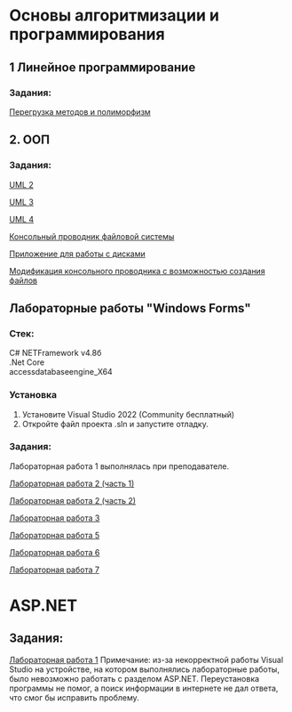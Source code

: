 # Основы алгоритмизации и программирования
## 1 Линейное программирование
### Задания:
[Перегрузка методов и полиморфизм](https://github.com/ytyuktyuk/labs2.0/blob/3c7ac472bd6e8035b22340bf376dbeb724c2b5f2/%D0%9F%D0%B5%D1%80%D0%B5%D0%B3%D1%80%D1%83%D0%B7%D0%BA%D0%B0%20%D0%BC%D0%B5%D1%82%D0%BE%D0%B4%D0%BE%D0%B2%20%D0%B8%20%D0%BF%D0%BE%D0%BB%D0%B8%D1%84%D0%BE%D1%80%D1%84%D0%B8%D0%B7%D0%BC)

## 2. ООП
### Задания:
[UML 2](https://github.com/ytyuktyuk/labs2.0/blob/7a85dfe241a4ea45fd4db047e3492ff529a9367e/UML%202.docx)

[UML 3](https://github.com/ytyuktyuk/labs2.0/blob/7a85dfe241a4ea45fd4db047e3492ff529a9367e/UML%203.docx)

[UML 4](https://github.com/ytyuktyuk/labs2.0/blob/7a85dfe241a4ea45fd4db047e3492ff529a9367e/UML%204.docx)

[Консольный проводник файловой системы](https://github.com/ytyuktyuk/labs2.0/blob/7a85dfe241a4ea45fd4db047e3492ff529a9367e/%D0%9F%D1%80%D0%BE%D0%B2%D0%BE%D0%B4%D0%BD%D0%B8%D0%BA%20%D1%84%D0%B0%D0%B9%D0%BB%D0%BE%D0%B2%D0%BE%D0%B9%20%D1%81%D0%B8%D1%81%D1%82%D0%B5%D0%BC%D1%8B.cs)

[Приложение для работы с дисками](https://github.com/ytyuktyuk/labs2.0/blob/7a85dfe241a4ea45fd4db047e3492ff529a9367e/%D0%B4%D0%B8%D1%81%D0%BA%D0%B8.cs)

[Модификация консольного проводника с возможностью создания файлов](https://github.com/ytyuktyuk/labs2.0/blob/7a85dfe241a4ea45fd4db047e3492ff529a9367e/%D0%9C%D0%BE%D0%B4%D0%B8%D1%84%D0%B8%D0%BA%D0%B0%D1%86%D0%B8%D1%8F_%D0%BA%D0%BE%D0%BD%D1%81%D0%BE%D0%BB%D1%8C%D0%BD%D0%BE%D0%B3%D0%BE_%D0%BF%D1%80%D0%BE%D0%B2%D0%BE%D0%B4%D0%BD%D0%B8%D0%BA%D0%B0_%D1%81_%D0%B2%D0%BE%D0%B7%D0%BC%D0%BE%D0%B6%D0%BD%D0%BE%D1%81%D1%82%D1%8C%D1%8E_%D1%81%D0%BE%D0%B7%D0%B4%D0%B0%D0%BD%D0%B8%D1%8F_%D1%84%D0%B0%D0%B9%D0%BB%D0%BE%D0%B2.cs)

## Лабораторные работы "Windows Forms"
### Стек:
C# NETFramework v4.8б
<br>.Net Core
<br>accessdatabaseengine_X64
### Установка
1. Установите Visual Studio 2022 (Community бесплатный)
2. Откройте файл проекта .sln и запустите отладку.
### Задания:
Лабораторная работа 1 выполнялась при преподавателе.

[Лабораторная работа 2 (часть 1)](https://github.com/ytyuktyuk/labs2.0/blob/7a85dfe241a4ea45fd4db047e3492ff529a9367e/WinQuestion.sln)

[Лабораторная работа 2 (часть 2)](https://github.com/ytyuktyuk/labs2.0/blob/7a85dfe241a4ea45fd4db047e3492ff529a9367e/MdiApplication.sln)

[Лабораторная работа 3](https://github.com/ytyuktyuk/labs2.0/blob/7a85dfe241a4ea45fd4db047e3492ff529a9367e/WinTimer1.sln)

[Лабораторная работа 5](https://github.com/ytyuktyuk/labs2.0/blob/7a85dfe241a4ea45fd4db047e3492ff529a9367e/Lab5.sln)

[Лабораторная работа 6](https://github.com/ytyuktyuk/labs2.0/blob/7a85dfe241a4ea45fd4db047e3492ff529a9367e/Lab6.sln)

[Лабораторная работа 7](https://github.com/ytyuktyuk/labs2.0/blob/7a85dfe241a4ea45fd4db047e3492ff529a9367e/Lab7.sln)

# ASP.NET
## Задания:
[Лабораторная работа 1](https://github.com/ytyuktyuk/labs2.0/blob/7a85dfe241a4ea45fd4db047e3492ff529a9367e/asp1.2.sln)
Примечание: из-за некорректной работы Visual Studio на устройстве, на котором выполнялись лабораторные работы, было невозможно работать с разделом ASP.NET. Переустановка программы не помог, а поиск информации в интернете не дал ответа, что смог бы исправить проблему.

